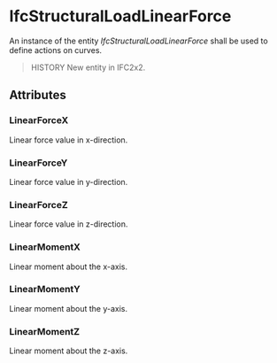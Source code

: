# IfcStructuralLoadLinearForce

An instance of the entity _IfcStructuralLoadLinearForce_ shall be used to define actions on curves.<!-- end of definition -->

> HISTORY New entity in IFC2x2.

## Attributes

### LinearForceX
Linear force value in x-direction.

### LinearForceY
Linear force value in y-direction.

### LinearForceZ
Linear force value in z-direction.

### LinearMomentX
Linear moment about the x-axis.

### LinearMomentY
Linear moment about the y-axis.

### LinearMomentZ
Linear moment about the z-axis.
